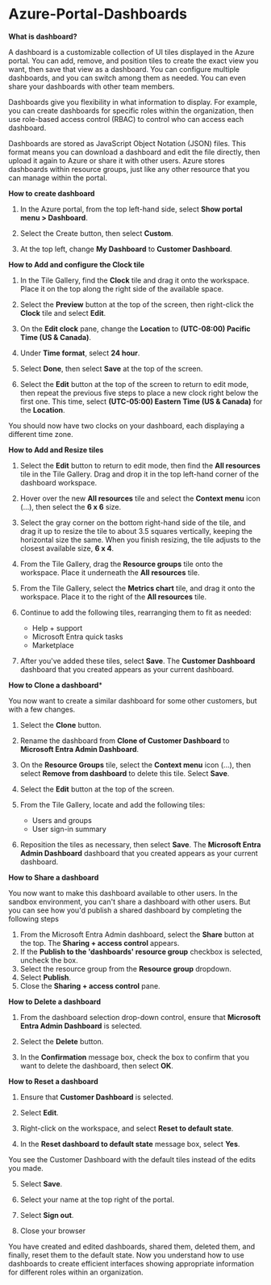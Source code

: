 # Azure-Portal-Dashboards

**What is dashboard?**

A dashboard is a customizable collection of UI tiles displayed in the Azure portal. You can add, remove, and position tiles to create the exact view you want, then save that view as a dashboard. You can configure multiple dashboards, and you can switch among them as needed. You can even share your dashboards with other team members.

Dashboards give you flexibility in what information to display. For example, you can create dashboards for specific roles within the organization, then use role-based access control (RBAC) to control who can access each dashboard.

Dashboards are stored as JavaScript Object Notation (JSON) files. This format means you can download a dashboard and edit the file directly, then upload it again to Azure or share it with other users. Azure stores dashboards within resource groups, just like any other resource that you can manage within the portal.


**How to create dashboard**

1. In the Azure portal, from the top left-hand side, select **Show portal menu > Dashboard**.

2. Select the Create button, then select **Custom**.

3. At the top left, change **My Dashboard** to **Customer Dashboard**.
   

**How to Add and configure the Clock tile**

1. In the Tile Gallery, find the **Clock** tile and drag it onto the workspace. Place it on the top along the right side of the available space.

2. Select the **Preview** button at the top of the screen, then right-click the **Clock** tile and select **Edit**.

3. On the **Edit clock** pane, change the **Location** to **(UTC-08:00) Pacific Time (US & Canada)**.

4. Under **Time format**, select **24 hour**.

5. Select **Done**, then select **Save** at the top of the screen.

6. Select the **Edit** button at the top of the screen to return to edit mode, then repeat the previous five steps to place a new clock right below the first one. This time, select **(UTC-05:00) Eastern Time (US & Canada)** for the **Location**.

You should now have two clocks on your dashboard, each displaying a different time zone.


**How to Add and Resize tiles**

1. Select the **Edit** button to return to edit mode, then find the **All resources** tile in the Tile Gallery. Drag and drop it in the top left-hand corner of the dashboard workspace.

2. Hover over the new **All resources** tile and select the **Context menu** icon (...), then select the **6 x 6** size.

3. Select the gray corner on the bottom right-hand side of the tile, and drag it up to resize the tile to about 3.5 squares vertically, keeping the horizontal size the same. When you finish resizing, the tile adjusts to the closest available size, **6 x 4**.

4. From the Tile Gallery, drag the **Resource groups** tile onto the workspace. Place it underneath the **All resources** tile.

5. From the Tile Gallery, select the **Metrics chart** tile, and drag it onto the workspace. Place it to the right of the **All resources** tile.

6. Continue to add the following tiles, rearranging them to fit as needed:
   * Help + support
   * Microsoft Entra quick tasks
   * Marketplace

7. After you've added these tiles, select **Save**. The **Customer Dashboard** dashboard that you created appears as your current dashboard.
   

**How to Clone a dashboard***

You now want to create a similar dashboard for some other customers, but with a few changes.

1. Select the **Clone** button.

2. Rename the dashboard from **Clone of Customer Dashboard** to **Microsoft Entra Admin Dashboard**.

3. On the **Resource Groups** tile, select the **Context menu** icon (...), then select **Remove from dashboard** to delete this tile. Select **Save**.

4. Select the **Edit** button at the top of the screen.

5. From the Tile Gallery, locate and add the following tiles:
   * Users and groups
   * User sign-in summary

6. Reposition the tiles as necessary, then select **Save**. The **Microsoft Entra Admin Dashboard** dashboard that you created appears as your current dashboard.
   

**How to Share a dashboard**

You now want to make this dashboard available to other users. In the sandbox environment, you can't share a dashboard with other users. But you can see how you'd publish a shared dashboard by completing the following steps

1. From the Microsoft Entra Admin dashboard, select the **Share** button at the top. The **Sharing + access control** appears.
2. If the **Publish to the 'dashboards' resource group** checkbox is selected, uncheck the box.
3. Select the resource group <your own resource group name> from the **Resource group** dropdown.
4. Select **Publish**.
5. Close the **Sharing + access control** pane.
   

**How to Delete a dashboard**

1. From the dashboard selection drop-down control, ensure that **Microsoft Entra Admin Dashboard** is selected.

2. Select the **Delete** button.

3. In the **Confirmation** message box, check the box to confirm that you want to delete the dashboard, then select **OK**.
   

**How to Reset a dashboard**

1. Ensure that **Customer Dashboard** is selected.

2. Select **Edit**.

3. Right-click on the workspace, and select **Reset to default state**.

4. In the **Reset dashboard to default state** message box, select **Yes**.

You see the Customer Dashboard with the default tiles instead of the edits you made.

5. Select **Save**.

6. Select your name at the top right of the portal.

7. Select **Sign out**.

8. Close your browser

You have created and edited dashboards, shared them, deleted them, and finally, reset them to the default state. Now you understand how to use dashboards to create efficient interfaces showing appropriate information for different roles within an organization.
